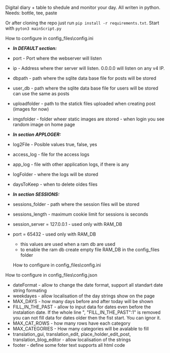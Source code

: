 Digital diary + table to shedule and monitor your day. All writen in python.
Needs:
bottle, tee, paste

Or after cloning the repo just run `pip install -r requirements.txt`.
Start with `pyton3 mainScript.py`

How to configure in config_files\config.ini  
- ***In DEFAULT section:***
- port - Port where the webserver will listen
- ip - Address where ther server will listen. 0.0.0.0 will listen on any v4 IP.
- dbpath - path where the sqlite data base file for posts will be stored
- user_db - path where the sqlite data base file for users will be stored can use the same as posts
- uploadfolder - path to the statick files uploaded when creating post (images for now)
- imgsfolder - folder wheer static images are stored - when login you see random image on home page
  
- ***In section APPLOGER:***
- log2File -  Posible values true, false, yes
- access_log - file for the access logs
- app_log - file with other application logs, if there is any
- logFolder - where the logs will be stored
- daysToKeep - when to delete oldes files

- ***In section SESSIONS:***
- sessions_folder - path where the session files will be stored
- sessions_length - maximum cookie limit for sessions is seconds
- session_server = 127.0.0.1 - used only with RAM_DB
- port = 65432 - used only with RAM_DB
  - this values are used when a ram db are used
  - to enable the ram db create empty file RAM_DB in the config_files folder

  How to configure in config_files\config.ini  

How to configure in config_files\config.json
- dateFormat - allow to change the date format, support all standart date string formating
- weekdayes - allow localisation of the day strings show on the page
- MAX_DAYS - how many days before and after today will be shown
- FILL_IN_THE_PAST - allow to input data for dates even before the instalation date. If the whole line ", "FILL_IN_THE_PAST":1" is removed you can not fill data for dates older then the fist start. You can ignor it. 
- MAX_CAT_ROWS - how many rows have each category
- MAX_CATEGORIES - How many categories will be avalable to fill
- translation_gui, translation_edit, place_holder_edit_post, translation_blog_editor - allow localisation of the strings
- footer - define some foter text supports all html code
